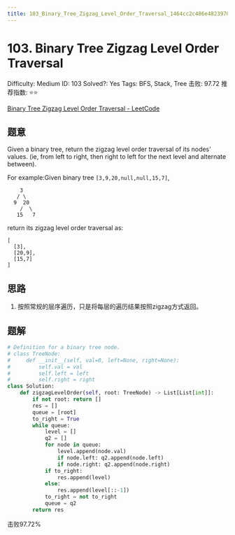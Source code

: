 ```yaml
---
title: 103_Binary_Tree_Zigzag_Level_Order_Traversal_1464cc2c486e482397069f0f81cd2707
---
```


# 103. Binary Tree Zigzag Level Order Traversal

Difficulty: Medium
ID: 103
Solved?: Yes
Tags: BFS, Stack, Tree
击败: 97.72
推荐指数: ⭐⭐

[Binary Tree Zigzag Level Order Traversal - LeetCode](https://leetcode.com/problems/binary-tree-zigzag-level-order-traversal/)

## 题意

Given a binary tree, return the zigzag level order traversal of its nodes' values. (ie, from left to right, then right to left for the next level and alternate between).

For example:Given binary tree `[3,9,20,null,null,15,7]`,

```
    3
   / \
  9  20
    /  \
   15   7

```

return its zigzag level order traversal as:

```
[
  [3],
  [20,9],
  [15,7]
]

```

## 思路

1. 按照常规的层序遍历，只是将每层的遍历结果按照zigzag方式返回。

## 题解

```python
# Definition for a binary tree node.
# class TreeNode:
#     def __init__(self, val=0, left=None, right=None):
#         self.val = val
#         self.left = left
#         self.right = right
class Solution:
    def zigzagLevelOrder(self, root: TreeNode) -> List[List[int]]:
        if not root: return []
        res = []
        queue = [root]
        to_right = True
        while queue:
            level = []
            q2 = []
            for node in queue:
                level.append(node.val)
                if node.left: q2.append(node.left)
                if node.right: q2.append(node.right)
            if to_right:
                res.append(level)
            else:
                res.append(level[::-1])
            to_right = not to_right
            queue = q2
        return res
```

击败97.72%